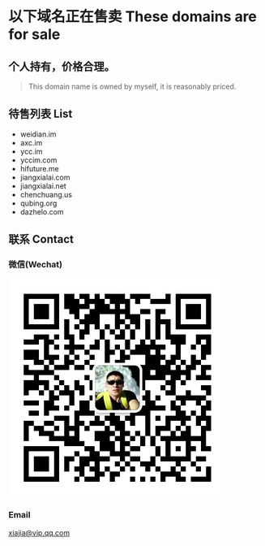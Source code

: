 # 以下域名正在售卖  These domains are for sale

## 个人持有，价格合理。

> This domain name is owned by myself, it is reasonably priced. 

## 待售列表  List

- weidian.im
- axc.im
- ycc.im
- yccim.com
- hifuture.me
- jiangxialai.com
- jiangxialai.net
- chenchuang.us
- qubing.org
- dazhelo.com

## 联系 Contact

### 微信(Wechat)

![](qrcode.jpg)

### Email

xiajia@vip.qq.com



